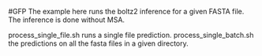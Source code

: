 
#GFP
The example here runs the boltz2 inference for a given FASTA file. The inference is done without MSA.

process_single_file.sh runs a single file prediction. 
process_single_batch.sh the predictions on all the fasta files in a given directory. 
